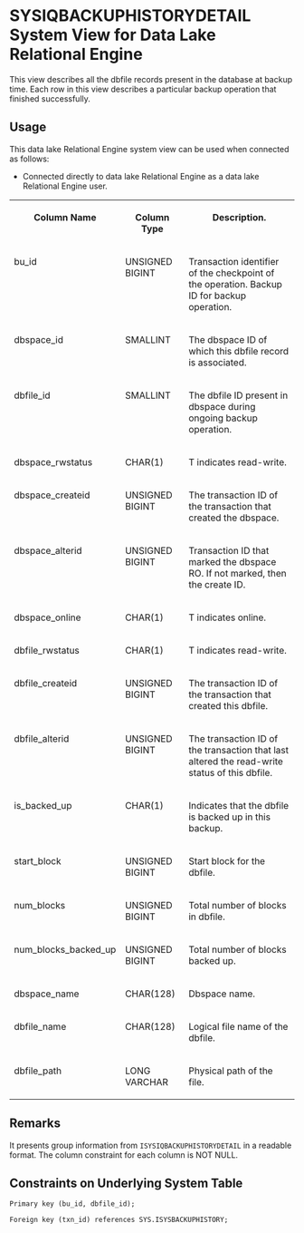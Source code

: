 <!-- loioa5cb7cc084f2101597888efc1f59071c -->

# SYSIQBACKUPHISTORYDETAIL System View for Data Lake Relational Engine

This view describes all the dbfile records present in the database at backup time. Each row in this view describes a particular backup operation that finished successfully.



<a name="loioa5cb7cc084f2101597888efc1f59071c__section_v1w_qbq_b4b"/>

## Usage

This data lake Relational Engine system view can be used when connected as follows:

-   Connected directly to data lake Relational Engine as a data lake Relational Engine user.


<table>
<tr>
<th valign="top">

Column Name

</th>
<th valign="top">

Column Type

</th>
<th valign="top">

Description.

</th>
</tr>
<tr>
<td valign="top">

bu\_id

</td>
<td valign="top">

UNSIGNED BIGINT

</td>
<td valign="top">

Transaction identifier of the checkpoint of the operation. Backup ID for backup operation.

</td>
</tr>
<tr>
<td valign="top">

dbspace\_id

</td>
<td valign="top">

SMALLINT

</td>
<td valign="top">

The dbspace ID of which this dbfile record is associated.

</td>
</tr>
<tr>
<td valign="top">

dbfile\_id

</td>
<td valign="top">

SMALLINT

</td>
<td valign="top">

The dbfile ID present in dbspace during ongoing backup operation.

</td>
</tr>
<tr>
<td valign="top">

dbspace\_rwstatus

</td>
<td valign="top">

CHAR\(1\)

</td>
<td valign="top">

T indicates read-write.

</td>
</tr>
<tr>
<td valign="top">

dbspace\_createid

</td>
<td valign="top">

UNSIGNED BIGINT

</td>
<td valign="top">

The transaction ID of the transaction that created the dbspace.

</td>
</tr>
<tr>
<td valign="top">

dbspace\_alterid

</td>
<td valign="top">

UNSIGNED BIGINT

</td>
<td valign="top">

Transaction ID that marked the dbspace RO. If not marked, then the create ID.

</td>
</tr>
<tr>
<td valign="top">

dbspace\_online

</td>
<td valign="top">

CHAR\(1\)

</td>
<td valign="top">

T indicates online.

</td>
</tr>
<tr>
<td valign="top">

dbfile\_rwstatus

</td>
<td valign="top">

CHAR\(1\)

</td>
<td valign="top">

T indicates read-write.

</td>
</tr>
<tr>
<td valign="top">

dbfile\_createid

</td>
<td valign="top">

UNSIGNED BIGINT

</td>
<td valign="top">

The transaction ID of the transaction that created this dbfile.

</td>
</tr>
<tr>
<td valign="top">

dbfile\_alterid

</td>
<td valign="top">

UNSIGNED BIGINT

</td>
<td valign="top">

The transaction ID of the transaction that last altered the read-write status of this dbfile.

</td>
</tr>
<tr>
<td valign="top">

is\_backed\_up

</td>
<td valign="top">

CHAR\(1\)

</td>
<td valign="top">

Indicates that the dbfile is backed up in this backup.

</td>
</tr>
<tr>
<td valign="top">

start\_block

</td>
<td valign="top">

UNSIGNED BIGINT

</td>
<td valign="top">

Start block for the dbfile.

</td>
</tr>
<tr>
<td valign="top">

num\_blocks

</td>
<td valign="top">

UNSIGNED BIGINT

</td>
<td valign="top">

Total number of blocks in dbfile.

</td>
</tr>
<tr>
<td valign="top">

num\_blocks\_backed\_up

</td>
<td valign="top">

UNSIGNED BIGINT

</td>
<td valign="top">

Total number of blocks backed up.

</td>
</tr>
<tr>
<td valign="top">

dbspace\_name

</td>
<td valign="top">

CHAR\(128\)

</td>
<td valign="top">

Dbspace name.

</td>
</tr>
<tr>
<td valign="top">

dbfile\_name

</td>
<td valign="top">

CHAR\(128\)

</td>
<td valign="top">

Logical file name of the dbfile.

</td>
</tr>
<tr>
<td valign="top">

dbfile\_path

</td>
<td valign="top">

LONG VARCHAR

</td>
<td valign="top">

Physical path of the file.

</td>
</tr>
</table>



<a name="loioa5cb7cc084f2101597888efc1f59071c__section_n3y_snq_qbb"/>

## Remarks

It presents group information from `ISYSIQBACKUPHISTORYDETAIL` in a readable format. The column constraint for each column is NOT NULL.



<a name="loioa5cb7cc084f2101597888efc1f59071c__section_gzb_qnq_qbb"/>

## Constraints on Underlying System Table

```
Primary key (bu_id, dbfile_id);
```

```
Foreign key (txn_id) references SYS.ISYSBACKUPHISTORY;
```

